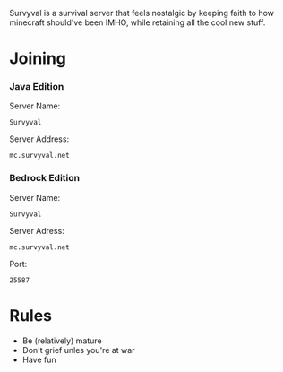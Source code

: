 Survyval is a survival server that feels nostalgic by keeping faith to how minecraft should've been IMHO, while retaining all the cool new stuff.

# Joining
### Java Edition
Server Name:
```
Survyval
```
Server Address:
```
mc.survyval.net
```


### Bedrock Edition
Server Name:
```
Survyval
```
Server Adress:
```
mc.survyval.net
```
Port:
```
25587
```

# Rules
* Be (relatively) mature
* Don't grief unles you're at war
* Have fun
